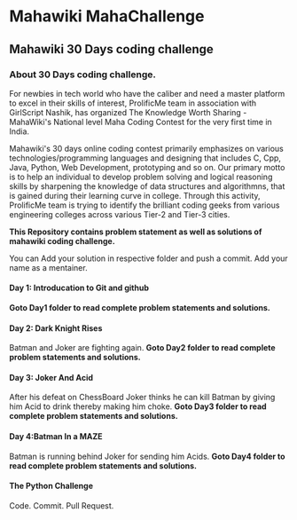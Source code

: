 #  Mahawiki MahaChallenge
## Mahawiki 30 Days coding challenge

### About 30 Days coding challenge.

For newbies in tech world who have the caliber and need a master platform to excel in their skills of interest,
ProlificMe team in association with GirlScript Nashik, has organized The Knowledge Worth Sharing - MahaWiki's National level 
Maha Coding Contest for the very first time in India.

Mahawiki's 30 days online coding contest primarily emphasizes on various technologies/programming languages
and designing that includes C, Cpp, Java, Python, Web Development, prototyping and so on. 
Our primary motto is to help an individual to develop problem solving and logical reasoning skills
by sharpening the knowledge of data structures and algorithmns, 
that is gained during their learning curve in college. Through this activity, 
ProlificMe team is trying to identify the brilliant coding geeks from various 
engineering colleges across various Tier-2 and Tier-3 cities.

<b>This Repository contains problem statement as well as solutions of mahawiki coding challenge.</b>

You can Add your solution in respective folder and push a commit.
Add your name as a mentainer.


#### Day 1: Introducation to  Git and github
  **Goto Day1 folder to read complete problem statements and solutions.**

#### Day 2: Dark Knight Rises
Batman and Joker are fighting again. 
  **Goto Day2 folder to read complete problem statements and solutions.**
 
#### Day 3: Joker And Acid
After his defeat on ChessBoard Joker thinks he can kill Batman by giving him Acid to drink thereby making him choke.
  **Goto Day3 folder to read complete problem statements and solutions.**
  
#### Day 4:Batman In a MAZE
Batman is running behind Joker for sending him Acids. 
  **Goto Day4 folder to read complete problem statements and solutions.**

#### The Python Challenge
Code. Commit. Pull Request.
